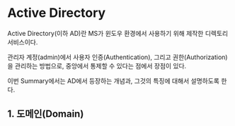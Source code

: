 # Active Directory

Active Directory(이하 AD)란 MS가 윈도우 환경에서 사용하기 위해 제작한 디렉토리 서비스이다.

관리자 계정(admin)에서 사용자 인증(Authentication), 그리고 권한(Authorization)을 관리하는 방법으로, 중앙에서 통제할 수 있다는 점에서 장점이 있다.

이번 Summary에서는 AD에서 등장하는 개념과, 그것의 특징에 대해서 설명하도록 한다.

## 1. 도메인(Domain)


